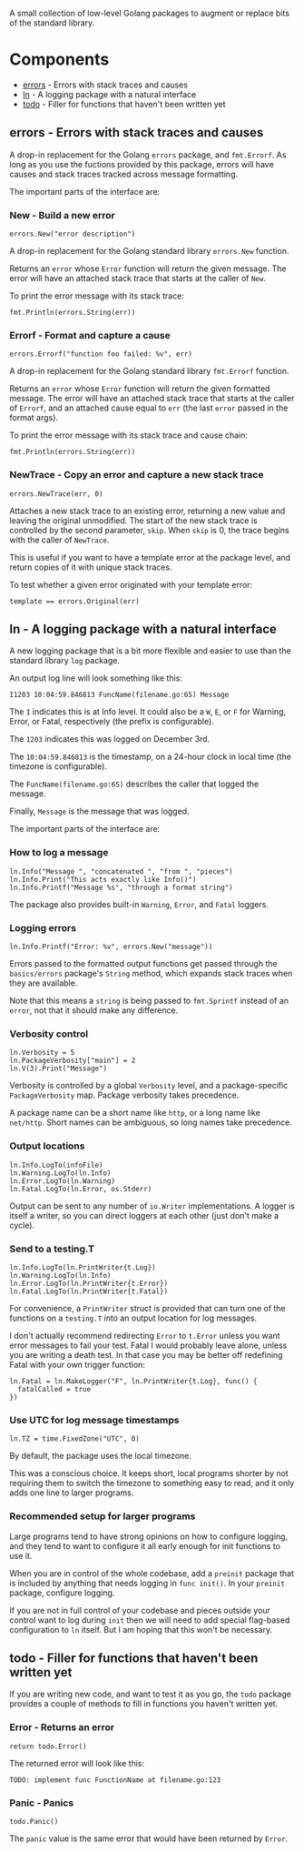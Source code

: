 A small collection of low-level Golang packages to augment or replace bits of
the standard library.

# Components

* [errors](#errors---errors-with-stack-traces-and-causes) - Errors with stack traces and causes
* [ln](#ln---a-logging-package-with-a-natural-interface) - A logging package with a natural interface
* [todo](#todo---filler-for-functions-that-havent-been-written-yet) - Filler for functions that haven't been written yet

## errors - Errors with stack traces and causes

A drop-in replacement for the Golang `errors` package, and `fmt.Errorf`. As long
as you use the fuctions provided by this package, errors will have causes
and stack traces tracked across message formatting.

The important parts of the interface are:

### New - Build a new error

    errors.New("error description")

A drop-in replacement for the Golang standard library `errors.New` function.

Returns an `error` whose `Error` function will return the given message. The
error will have an attached stack trace that starts at the caller of `New`.

To print the error message with its stack trace:

    fmt.Println(errors.String(err))

### Errorf - Format and capture a cause

    errors.Errorf("function foo failed: %v", err)

A drop-in replacement for the Golang standard library `fmt.Errorf` function.

Returns an `error` whose `Error` function will return the given formatted
message. The error will have an attached stack trace that starts at the caller
of `Errorf`, and an attached cause equal to `err` (the last `error` passed in the
format args).

To print the error message with its stack trace and cause chain:

    fmt.Println(errors.String(err))

### NewTrace - Copy an error and capture a new stack trace

    errors.NewTrace(err, 0)

Attaches a new stack trace to an existing error, returning a new value and
leaving the original unmodified. The start of the new stack trace is controlled
by the second parameter, `skip`. When `skip` is 0, the trace begins with the
caller of `NewTrace`.

This is useful if you want to have a template error at the package level, and
return copies of it with unique stack traces.

To test whether a given error originated with your template error:

    template == errors.Original(err)


## ln - A logging package with a natural interface

A new logging package that is a bit more flexible and easier to use than the
standard library `log` package.

An output log line will look something like this:

    I1203 10:04:59.846813 FuncName(filename.go:65) Message

The `I` indicates this is at Info level. It could also be a `W`, `E`, or `F` for
Warning, Error, or Fatal, respectively (the prefix is configurable).

The `1203` indicates this was logged on December 3rd.

The `10:04:59.846813` is the timestamp, on a 24-hour clock in local time
(the timezone is configurable).

The `FuncName(filename.go:65)` describes the caller that logged the message.

Finally, `Message` is the message that was logged.

The important parts of the interface are:

### How to log a message

    ln.Info("Message ", "concatenated ", "from ", "pieces")
    ln.Info.Print("This acts exactly like Info()")
    ln.Info.Printf("Message %s", "through a format string")

The package also provides built-in `Warning`, `Error`, and `Fatal` loggers.

### Logging errors

    ln.Info.Printf("Error: %v", errors.New("message"))

Errors passed to the formatted output functions get passed through the
`basics/errors` package's `String` method, which expands stack traces when they
are available.

Note that this means a `string` is being passed to `fmt.Sprintf` instead of an
`error`, not that it should make any difference.

### Verbosity control

    ln.Verbosity = 5
    ln.PackageVerbosity["main"] = 2
    ln.V(3).Print("Message")

Verbosity is controlled by a global `Verbosity` level, and a package-specific
`PackageVerbosity` map. Package verbosity takes precedence.

A package name can be a short name like `http`, or a long name like `net/http`.
Short names can be ambiguous, so long names take precedence.

### Output locations

    ln.Info.LogTo(infoFile)
    ln.Warning.LogTo(ln.Info)
    ln.Error.LogTo(ln.Warning)
    ln.Fatal.LogTo(ln.Error, os.Stderr)

Output can be sent to any number of `io.Writer` implementations. A logger is
itself a writer, so you can direct loggers at each other (just don't make a
cycle).

### Send to a testing.T

    ln.Info.LogTo(ln.PrintWriter{t.Log})
    ln.Warning.LogTo(ln.Info)
    ln.Error.LogTo(ln.PrintWriter{t.Error})
    ln.Fatal.LogTo(ln.PrintWriter{t.Fatal})

For convenience, a `PrintWriter` struct is provided that can turn one of the
functions on a `testing.T` into an output location for log messages.

I don't actually recommend redirecting `Error` to `t.Error` unless you want error
messages to fail your test. Fatal I would probably leave alone, unless you are
writing a death test. In that case you may be better off redefining Fatal with
your own trigger function:

    ln.Fatal = ln.MakeLogger("F", ln.PrintWriter{t.Log}, func() {
      fatalCalled = true
    })

### Use UTC for log message timestamps

    ln.TZ = time.FixedZone("UTC", 0)

By default, the package uses the local timezone.

This was a conscious choice. It keeps short, local programs shorter by not
requiring them to switch the timezone to something easy to read, and it only
adds one line to larger programs.

### Recommended setup for larger programs

Large programs tend to have strong opinions on how to configure logging, and
they tend to want to configure it all early enough for init functions to use it.

When you are in control of the whole codebase, add a `preinit` package that is
included by anything that needs logging in `func init()`. In your `preinit`
package, configure logging.

If you are not in full control of your codebase and pieces outside your control
want to log during `init` then we will need to add special flag-based
configuration to `ln` itself. But I am hoping that this won't be necessary.


## todo - Filler for functions that haven't been written yet

If you are writing new code, and want to test it as you go, the `todo` package
provides a couple of methods to fill in functions you haven't written yet.

### Error - Returns an error

    return todo.Error()

The returned error will look like this:

    TODO: implement func FunctionName at filename.go:123

### Panic - Panics

    todo.Panic()

The `panic` value is the same error that would have been returned by `Error`.
